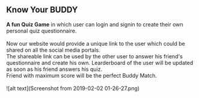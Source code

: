 ## Know Your BUDDY ##

**A fun Quiz Game** in which user can login and signin to create their own personal quiz questionnaire. <br> <br>
Now our website would provide a unique link to the user which could be shared on all the social media portals.<br>
The shareable link can be used by the other user to answer his friend's questionnaire and create his own. Learderboard of the user will be updated as soon as his friend answers his quiz.<br>
Friend with maximum score will be the perfect Buddy Match.
<br> <br>
<span>
 ![alt text](Screenshot from 2019-02-02 01-26-27.png)
</span>
